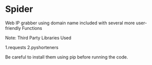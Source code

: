# Spider
Web IP grabber using domain name included with several more user-friendly Functions

Note: Third Party Libraries Used

1.requests
2.pyshorteners

Be careful to install them using pip before running the code.
